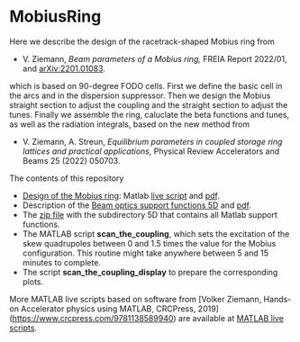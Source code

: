# MobiusRing
Here we describe the design of the racetrack-shaped Mobius ring from 

- V. Ziemann, *Beam parameters of a Mobius ring,* FREIA Report 2022/01, and [arXiv:2201.01083](https://arxiv.org/abs/2201.01083).
 
which is based on 90-degree FODO cells.  First we define the basic cell in the arcs and in the dispersion suppressor. Then we design the Mobius straight section to adjust the coupling and the straight section to adjust the tunes. Finally we assemble the ring, caluclate the beta functions and tunes, as well as the radiation integrals, based on the new method from 

- V. Ziemann, A. Streun, *Equilibrium parameters in coupled storage ring lattices and practical applications,* Physical Review Accelerators and Beams 25 (2022) 050703.

The contents of this repository
  - [Design of the Mobius ring](./MobiusRing.html): Matlab [live script](MobiusRing.mlx) and [pdf](MobiusRing.pdf).
  - Description of the [Beam optics support functions 5D](BeamOpticsSupportFunctions5D.html) and [pdf](BeamOpticsSupportFunctions5D.pdf).
  - The [zip file](BeamOpticsSupportFunctions5D.zip) with the subdirectory 5D that contains all Matlab support functions.
  - The MATLAB script **scan_the_coupling**, which sets the excitation of the skew quadrupoles between 0 and 1.5 times the value for the Mobius configuration. This routine might take anywhere between 5 and 15 minutes to complete.
  - The script **scan_the_coupling_display** to prepare the corresponding plots.

More MATLAB live scripts based on software from [Volker Ziemann, Hands-on Accelerator physics using MATLAB, CRCPress, 2019] 
(https://www.crcpress.com/9781138589940) are available at [MATLAB live scripts](https://ziemann.web.cern.ch/ziemann/mybooks/mlx).
